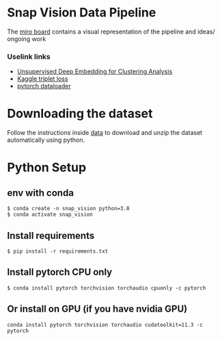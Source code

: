 # Snap Vision Data Pipeline
The [miro board](https://miro.com/app/board/uXjVOGzD1U0=/) contains a visual representation of the pipeline and ideas/ ongoing work

### Uselink links
 - [Unsupervised Deep Embedding for Clustering Analysis](https://arxiv.org/pdf/1511.06335.pdf)
 - [Kaggle triplet loss](https://www.kaggle.com/code/hirotaka0122/triplet-loss-with-pytorch/notebook)
 - [pytorch dataloader](https://pytorch.org/tutorials/beginner/data_loading_tutorial.html)


# Downloading the dataset
Follow the instructions inside [data](./data) to download and unzip the dataset automatically using python.

# Python Setup
## env with conda
```
$ conda create -n snap_vision python=3.8
$ conda activate snap_vision
```
## Install requirements
```
$ pip install -r requirements.txt
```
## Install pytorch CPU only
```
$ conda install pytorch torchvision torchaudio cpuonly -c pytorch
```
## Or install on GPU (if you have nvidia GPU)
```
conda install pytorch torchvision torchaudio cudatoolkit=11.3 -c pytorch
```
